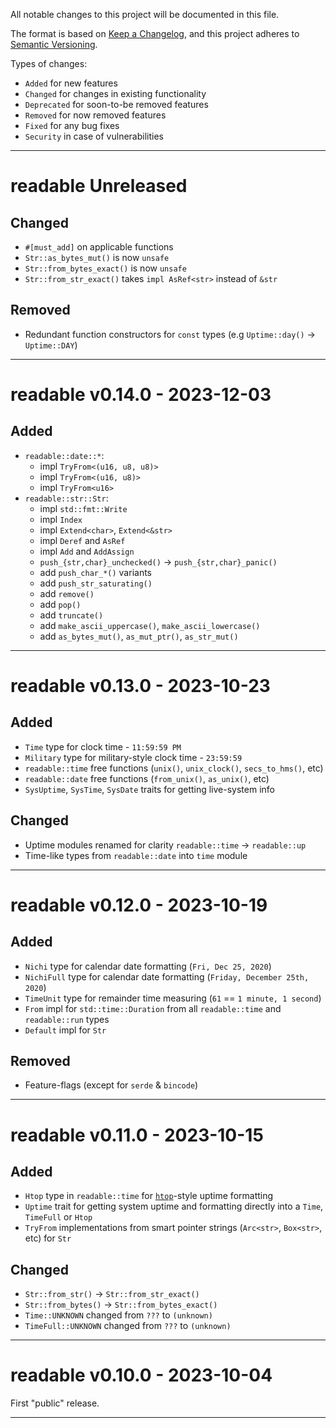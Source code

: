 All notable changes to this project will be documented in this file.

The format is based on [Keep a Changelog](https://keepachangelog.com/en/1.0.0/),
and this project adheres to [Semantic Versioning](https://semver.org/spec/v2.0.0.html).

Types of changes:
- `Added` for new features
- `Changed` for changes in existing functionality
- `Deprecated` for soon-to-be removed features
- `Removed` for now removed features
- `Fixed` for any bug fixes
- `Security` in case of vulnerabilities

---

# readable Unreleased
## Changed
- `#[must_add]` on applicable functions
- `Str::as_bytes_mut()` is now `unsafe`
- `Str::from_bytes_exact()` is now `unsafe`
- `Str::from_str_exact()` takes `impl AsRef<str>` instead of `&str`

## Removed
- Redundant function constructors for `const` types (e.g `Uptime::day()` -> `Uptime::DAY`)


---


# readable v0.14.0 - 2023-12-03
## Added
- `readable::date::*`:
	* impl `TryFrom<(u16, u8, u8)>`
	* impl `TryFrom<(u16, u8)>`
	* impl `TryFrom<u16>`
- `readable::str::Str`:
	* impl `std::fmt::Write`
	* impl `Index`
	* impl `Extend<char>`, `Extend<&str>`
	* impl `Deref` and `AsRef`
	* impl `Add` and `AddAssign`
	* `push_{str,char}_unchecked()` -> `push_{str,char}_panic()`
	* add `push_char_*()` variants
	* add `push_str_saturating()`
	* add `remove()`
	* add `pop()`
	* add `truncate()`
	* add `make_ascii_uppercase()`, `make_ascii_lowercase()`
	* add `as_bytes_mut()`, `as_mut_ptr()`, `as_str_mut()`


---


# readable v0.13.0 - 2023-10-23
## Added
* `Time` type for clock time - `11:59:59 PM`
* `Military` type for military-style clock time - `23:59:59`
* `readable::time` free functions (`unix()`, `unix_clock()`, `secs_to_hms()`, etc)
* `readable::date` free functions (`from_unix()`, `as_unix()`, etc)
* `SysUptime`, `SysTime`, `SysDate` traits for getting live-system info

## Changed
* Uptime modules renamed for clarity `readable::time` -> `readable::up`
* Time-like types from `readable::date` into `time` module

---

# readable v0.12.0 - 2023-10-19
## Added
* `Nichi` type for calendar date formatting (`Fri, Dec 25, 2020`)
* `NichiFull` type for calendar date formatting (`Friday, December 25th, 2020`)
* `TimeUnit` type for remainder time measuring (`61` == `1 minute, 1 second`)
* `From` impl for `std::time::Duration` from all `readable::time` and `readable::run` types
* `Default` impl for `Str`

## Removed
* Feature-flags (except for `serde` & `bincode`)

---

# readable v0.11.0 - 2023-10-15
## Added
* `Htop` type in `readable::time` for [`htop`](https://github.com/htop-dev/htop)-style uptime formatting
* `Uptime` trait for getting system uptime and formatting directly into a `Time`, `TimeFull` or `Htop`
* `TryFrom` implementations from smart pointer strings (`Arc<str>`, `Box<str>`, etc) for `Str`

## Changed
* `Str::from_str()` -> `Str::from_str_exact()`
* `Str::from_bytes()` -> `Str::from_bytes_exact()`
* `Time::UNKNOWN` changed from `???` to `(unknown)`
* `TimeFull::UNKNOWN` changed from `???` to `(unknown)`

---

# readable v0.10.0 - 2023-10-04
First "public" release.

---
